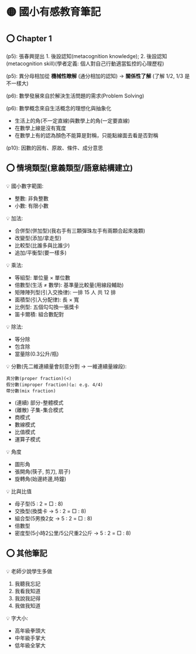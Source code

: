 # 🟡 國小有感教育筆記

## ⭕ Chapter 1

(p5): 張春興提出 1. 後設認知(metacognition knowledge); 2. 後設認知(metacognition skill)(學者定義: 個人對自己行動適當監控的心理歷程)

(p5): 異分母相加從 **機械性瞭解** (通分相加的認知) → **關係性了解** (了解 1/2, 1/3 是不一樣大)

(p6): 數學發展來自於解決生活問題的需求(Problem Solving)

(p6): 數學概念來自生活概念的理想化與抽象化

- 生活上的角(不一定直線)與數學上的角(一定要直線)
- 在數學上線是沒有寬度
- 在數學上有的認為顏色不能算是對稱，只能點線面去看是否對稱

(p10): 因數的因有、原故、條件、成分意思

## ⭕ 情境類型(意義類型/語意結構建立)

💡 國小數字範圍:

- 整數: 非負整數
- 小數: 有限小數

💡 加法:

- 合併型(併加型)(我右手有三顆彈珠左手有兩顆合起來幾顆)
- 改變型(添加/拿走型)
- 比較型(比誰多與比誰少)
- 追加/平衡型(要一樣多)

💡 乘法:

- 等組型: 單位量 × 單位數
- 倍數型(生活 ≠ 數學): 基準量比較量(用線段輔助)
- 矩陣陣列型(引入交換律): 一排 15 人 共 12 排
- 面積型(引入分配律): 長 × 寬
- 比例型: 五個勾勾換一張獎卡
- 笛卡爾積: 組合數配對

💡 除法:

- 等分除
- 包含除
- 當量除(0.3公升/瓶)

💡 分數(先二維連續量會刻意分割 → 一維連續量線段):

```表示法
真分數(proper fraction)(<)
假分數(improper fraction)(≥: e.g. 4/4)
帶分數(mix fraction)
```

- (連續) 部分-整體模式
- (離散) 子集-集合模式
- 商模式
- 數線模式
- 比值模式
- 運算子模式

💡 角度

- 圖形角
- 張開角(筷子, 剪刀, 扇子)
- 旋轉角(始邊終邊,時鐘)

💡 比與比值

- 母子型(5 : 2 = □ : 8)
- 交換型(換獎卡 → 5 : 2 = □ : 8)
- 組合型(5男換2女 → 5 : 2 = □ : 8)
- 倍數型
- 密度型(5小時2公里/5公尺重2公斤 → 5 : 2 = □ : 8)

## ⭕ 其他筆記

💡 老師少說學生多做

1. 我聽我忘記
2. 我看我知道
3. 我說我記得
4. 我做我知道

💡 字大小:

- 高年級拳頭大
- 中年級手掌大
- 低年級全掌大
